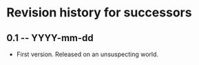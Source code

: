 # Revision history for successors

## 0.1  -- YYYY-mm-dd

* First version. Released on an unsuspecting world.

